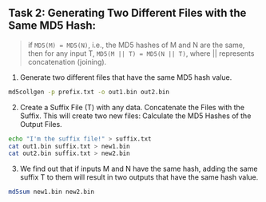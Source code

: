 ## Task 2: Generating Two Different Files with the Same MD5 Hash:
> if `MD5(M) = MD5(N)`, i.e., the MD5 hashes of M and N are the same, then for any input T, `MD5(M || T) = MD5(N || T)`, where || represents concatenation (joining).

1.	Generate two different files that have the same MD5 hash value.
```bash
md5collgen -p prefix.txt -o out1.bin out2.bin
```
2.	Create a Suffix File (T) with any data. Concatenate the Files with the Suffix. This will create two new files: Calculate the MD5 Hashes of the Output Files.
```bash
echo "I'm the suffix file!" > suffix.txt
cat out1.bin suffix.txt > new1.bin
cat out2.bin suffix.txt > new2.bin
```
3.	We find out that if inputs M and N have the same hash, adding the same suffix T to them will result in two outputs that have the same hash value.
```bash
md5sum new1.bin new2.bin
